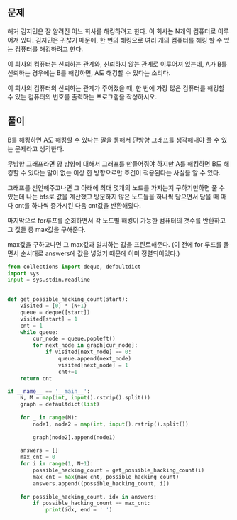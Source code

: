 ## 문제
해커 김지민은 잘 알려진 어느 회사를 해킹하려고 한다. 이 회사는 N개의 컴퓨터로 이루어져 있다. 김지민은 귀찮기 때문에, 한 번의 해킹으로 여러 개의 컴퓨터를 해킹 할 수 있는 컴퓨터를 해킹하려고 한다.

이 회사의 컴퓨터는 신뢰하는 관계와, 신뢰하지 않는 관계로 이루어져 있는데, A가 B를 신뢰하는 경우에는 B를 해킹하면, A도 해킹할 수 있다는 소리다.

이 회사의 컴퓨터의 신뢰하는 관계가 주어졌을 때, 한 번에 가장 많은 컴퓨터를 해킹할 수 있는 컴퓨터의 번호를 출력하는 프로그램을 작성하시오.

## 풀이
B를 해킹하면 A도 해킹할 수 있다는 말을 통해서 단방향 그래프를 생각해내야 풀 수 있는 문제라고 생각한다.

무방향 그래프라면 양 방향에 대해서 그래프를 만들어줘야 하지만 A를 해킹하면 B도 해킹할 수 있다는 말이 없는 이상 한 방향으로만 조건이 적용된다는 사실을 알 수 있다. 

그래프를 선언해주고나면 그 아래에 최대 몇개의 노드를 가지는지 구하기만하면 풀 수 있는데 나는 bfs로 값을 계산했고 방문하지 않은 노드들을 하나씩 담으면서 담을 때 마다 cnt를 하나씩 증가시킨 다음 cnt값을 반환해줬다.

마지막으로 for루프를 순회하면서 각 노드별 해킹이 가능한 컴퓨터의 갯수를 반환하고 그 값들 중 max값을 구해준다.

max값을 구하고나면 그 max값과 일치하는 값을 프린트해준다. (이 전에 for 루프를 돌면서 순서대로 answers에 값을 넣었기 때문에 이미 정렬되어있다.)


```python
from collections import deque, defaultdict
import sys
input = sys.stdin.readline
    

def get_possible_hacking_count(start):
    visited = [0] * (N+1)
    queue = deque([start])
    visited[start] = 1
    cnt = 1
    while queue:
        cur_node = queue.popleft()
        for next_node in graph[cur_node]:
            if visited[next_node] == 0:
                queue.append(next_node)
                visited[next_node] = 1
                cnt+=1
    return cnt

if __name__ == '__main__':
    N, M = map(int, input().rstrip().split())
    graph = defaultdict(list)
	
    for _ in range(M):
        node1, node2 = map(int, input().rstrip().split())
        
        graph[node2].append(node1)
    
    answers = []
    max_cnt = 0
    for i in range(1, N+1):
        possible_hacking_count = get_possible_hacking_count(i)
        max_cnt = max(max_cnt, possible_hacking_count)
        answers.append((possible_hacking_count, i))
	    
    for possible_hacking_count, idx in answers:
	    if possible_hacking_count == max_cnt:
	        print(idx, end = ' ')
```